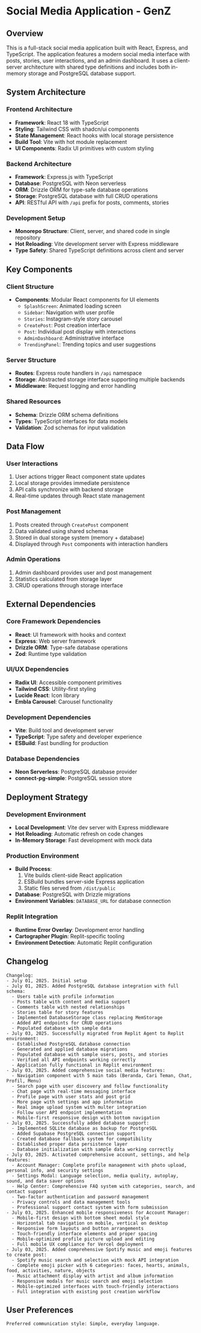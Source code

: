 # Social Media Application - GenZ

## Overview

This is a full-stack social media application built with React, Express, and TypeScript. The application features a modern social media interface with posts, stories, user interactions, and an admin dashboard. It uses a client-server architecture with shared type definitions and includes both in-memory storage and PostgreSQL database support.

## System Architecture

### Frontend Architecture
- **Framework**: React 18 with TypeScript
- **Styling**: Tailwind CSS with shadcn/ui components
- **State Management**: React hooks with local storage persistence
- **Build Tool**: Vite with hot module replacement
- **UI Components**: Radix UI primitives with custom styling

### Backend Architecture
- **Framework**: Express.js with TypeScript
- **Database**: PostgreSQL with Neon serverless
- **ORM**: Drizzle ORM for type-safe database operations
- **Storage**: PostgreSQL database with full CRUD operations
- **API**: RESTful API with `/api` prefix for posts, comments, stories

### Development Setup
- **Monorepo Structure**: Client, server, and shared code in single repository
- **Hot Reloading**: Vite development server with Express middleware
- **Type Safety**: Shared TypeScript definitions across client and server

## Key Components

### Client Structure
- **Components**: Modular React components for UI elements
  - `SplashScreen`: Animated loading screen
  - `Sidebar`: Navigation with user profile
  - `Stories`: Instagram-style story carousel
  - `CreatePost`: Post creation interface
  - `Post`: Individual post display with interactions
  - `AdminDashboard`: Administrative interface
  - `TrendingPanel`: Trending topics and user suggestions

### Server Structure
- **Routes**: Express route handlers in `/api` namespace
- **Storage**: Abstracted storage interface supporting multiple backends
- **Middleware**: Request logging and error handling

### Shared Resources
- **Schema**: Drizzle ORM schema definitions
- **Types**: TypeScript interfaces for data models
- **Validation**: Zod schemas for input validation

## Data Flow

### User Interactions
1. User actions trigger React component state updates
2. Local storage provides immediate persistence
3. API calls synchronize with backend storage
4. Real-time updates through React state management

### Post Management
1. Posts created through `CreatePost` component
2. Data validated using shared schemas
3. Stored in dual storage system (memory + database)
4. Displayed through `Post` components with interaction handlers

### Admin Operations
1. Admin dashboard provides user and post management
2. Statistics calculated from storage layer
3. CRUD operations through storage interface

## External Dependencies

### Core Framework Dependencies
- **React**: UI framework with hooks and context
- **Express**: Web server framework
- **Drizzle ORM**: Type-safe database operations
- **Zod**: Runtime type validation

### UI/UX Dependencies
- **Radix UI**: Accessible component primitives
- **Tailwind CSS**: Utility-first styling
- **Lucide React**: Icon library
- **Embla Carousel**: Carousel functionality

### Development Dependencies
- **Vite**: Build tool and development server
- **TypeScript**: Type safety and developer experience
- **ESBuild**: Fast bundling for production

### Database Dependencies
- **Neon Serverless**: PostgreSQL database provider
- **connect-pg-simple**: PostgreSQL session store

## Deployment Strategy

### Development Environment
- **Local Development**: Vite dev server with Express middleware
- **Hot Reloading**: Automatic refresh on code changes
- **In-Memory Storage**: Fast development with mock data

### Production Environment
- **Build Process**: 
  1. Vite builds client-side React application
  2. ESBuild bundles server-side Express application
  3. Static files served from `/dist/public`
- **Database**: PostgreSQL with Drizzle migrations
- **Environment Variables**: `DATABASE_URL` for database connection

### Replit Integration
- **Runtime Error Overlay**: Development error handling
- **Cartographer Plugin**: Replit-specific tooling
- **Environment Detection**: Automatic Replit configuration

## Changelog

```
Changelog:
- July 01, 2025. Initial setup
- July 01, 2025. Added PostgreSQL database integration with full schema:
  - Users table with profile information
  - Posts table with content and media support
  - Comments table with nested relationships
  - Stories table for story features
  - Implemented DatabaseStorage class replacing MemStorage
  - Added API endpoints for CRUD operations
  - Populated database with sample data
- July 03, 2025. Successfully migrated from Replit Agent to Replit environment:
  - Established PostgreSQL database connection
  - Generated and applied database migrations
  - Populated database with sample users, posts, and stories
  - Verified all API endpoints working correctly
  - Application fully functional in Replit environment
- July 03, 2025. Added comprehensive social media features:
  - Navigation component with 5 main tabs (Beranda, Cari Teman, Chat, Profil, Menu)
  - Search page with user discovery and follow functionality
  - Chat page with real-time messaging interface
  - Profile page with user stats and post grid
  - More page with settings and app information
  - Real image upload system with multer integration
  - Follow user API endpoint implementation
  - Mobile-first responsive design with bottom navigation
- July 03, 2025. Successfully added database support:
  - Implemented SQLite database as backup for PostgreSQL
  - Added Supabase PostgreSQL connection support
  - Created database fallback system for compatibility
  - Established proper data persistence layer
  - Database initialization with sample data working correctly
- July 03, 2025. Activated comprehensive account, settings, and help features:
  - Account Manager: Complete profile management with photo upload, personal info, and security settings
  - Settings Modal: Language selection, media quality, autoplay, sound, and data saver options
  - Help Center: Comprehensive FAQ system with categories, search, and contact support
  - Two-factor authentication and password management
  - Privacy controls and data management tools
  - Professional support contact system with form submission
- July 03, 2025. Enhanced mobile responsiveness for Account Manager:
  - Mobile-first design with bottom sheet modal style
  - Horizontal tab navigation on mobile, vertical on desktop
  - Responsive form layouts and button arrangements
  - Touch-friendly interface elements and proper spacing
  - Mobile-optimized profile picture upload and editing
  - Full mobile UX compliance for Vercel deployment
- July 03, 2025. Added comprehensive Spotify music and emoji features to create post:
  - Spotify music search and selection with mock API integration
  - Complete emoji picker with 6 categories: faces, hearts, animals, food, activities, nature, objects
  - Music attachment display with artist and album information
  - Responsive modals for music search and emoji selection
  - Mobile-optimized interfaces with touch-friendly interactions
  - Full integration with existing post creation workflow
```

## User Preferences

```
Preferred communication style: Simple, everyday language.
```